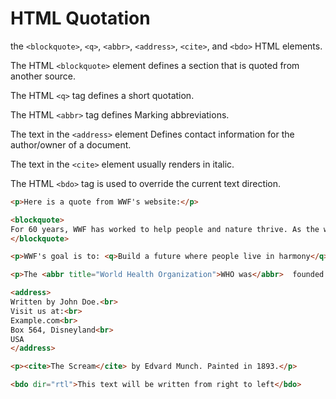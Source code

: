 # HTML Quotation

the `<blockquote>`, `<q>`, `<abbr>`, `<address>`, `<cite>`, and `<bdo>` HTML elements.

The HTML `<blockquote>` element defines a section that is quoted from another source.

The HTML `<q>` tag defines a short quotation.

The HTML `<abbr>` tag defines Marking abbreviations.

The text in the `<address>` element Defines contact information for the author/owner of a document.

The text in the `<cite>` element usually renders in italic.

The HTML `<bdo>` tag is used to override the current text direction.

```html
<p>Here is a quote from WWF's website:</p>

<blockquote>
For 60 years, WWF has worked to help people and nature thrive. As the world's leading conservation organization, WWF works in nearly 100 countries. At every level, we collaborate with people around the world to develop and deliver innovative solutions that protect communities, wildlife, and the places in which they live.
</blockquote>

<p>WWF's goal is to: <q>Build a future where people live in harmony</q> with nature.</p>

<p>The <abbr title="World Health Organization">WHO was</abbr>  founded in 1948.</p>

<address>
Written by John Doe.<br>
Visit us at:<br>
Example.com<br>
Box 564, Disneyland<br>
USA
</address>

<p><cite>The Scream</cite> by Edvard Munch. Painted in 1893.</p>

<bdo dir="rtl">This text will be written from right to left</bdo>

```
